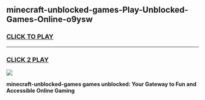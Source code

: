 
## minecraft-unblocked-games-Play-Unblocked-Games-Online-o9ysw
<h3>
<a href="https://premium76.site?title=minecraft-unblocked-games&ref=25A">CLICK TO PLAY</a></h3>
<hr>

<h3>
<a href="https://premium76.site?title=minecraft-unblocked-games&ref=25A">CLICK 2 PLAY</a>
  
</h3>

<a href="https://premium76.site?title=minecraft-unblocked-games&ref=25A"><img src="https://clearcache.store/games.png"></a>


**minecraft-unblocked-games games unblocked: Your Gateway to Fun and Accessible Online Gaming**
